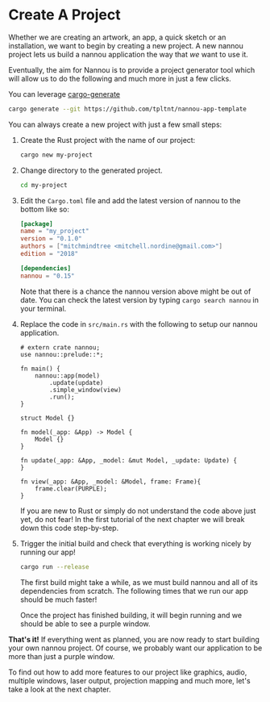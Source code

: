 # Create A Project

Whether we are creating an artwork, an app, a quick sketch or an installation,
we want to begin by creating a new project. A new nannou project lets us build a
nannou application the way that *we* want to use it.

Eventually, the aim for Nannou is to provide a project generator tool which will
allow us to do the following and much more in just a few clicks.

You can leverage [cargo-generate](https://github.com/cargo-generate/cargo-generate)
```bash
cargo generate --git https://github.com/tpltnt/nannou-app-template
```

You can always create a new project with just a few small steps:

1. Create the Rust project with the name of our project:

   ```bash
   cargo new my-project
   ```

2. Change directory to the generated project.

   ```bash
   cd my-project
   ```

3. Edit the `Cargo.toml` file and add the latest version of nannou to the bottom
   like so:

   ```toml
   [package]
   name = "my_project"
   version = "0.1.0"
   authors = ["mitchmindtree <mitchell.nordine@gmail.com>"]
   edition = "2018"

   [dependencies]
   nannou = "0.15"
   ```

   Note that there is a chance the nannou version above might be out of date.
   You can check the latest version by typing `cargo search nannou` in your
   terminal.

4. Replace the code in `src/main.rs` with the following to setup our nannou
   application.

   ```rust,no_run
   # extern crate nannou;
   use nannou::prelude::*;

   fn main() {
       nannou::app(model)
           .update(update)
           .simple_window(view)
           .run();
   }

   struct Model {}

   fn model(_app: &App) -> Model {
       Model {}
   }

   fn update(_app: &App, _model: &mut Model, _update: Update) {
   }

   fn view(_app: &App, _model: &Model, frame: Frame){
       frame.clear(PURPLE);
   }
   ```

   If you are new to Rust or simply do not understand the code above just yet,
   do not fear! In the first tutorial of the next chapter we will break down
   this code step-by-step.

5. Trigger the initial build and check that everything is working nicely by
   running our app!

   ```bash
   cargo run --release
   ```

   The first build might take a while, as we must build nannou and all of its
   dependencies from scratch. The following times that we run our app should be
   much faster!

   Once the project has finished building, it will begin running and we should
   be able to see a purple window.


**That's it!** If everything went as planned, you are now ready to start
building your own nannou project. Of course, we probably want our application to
be more than just a purple window.

To find out how to add more features to our project like graphics, audio,
multiple windows, laser output, projection mapping and much more, let's take a
look at the next chapter.
